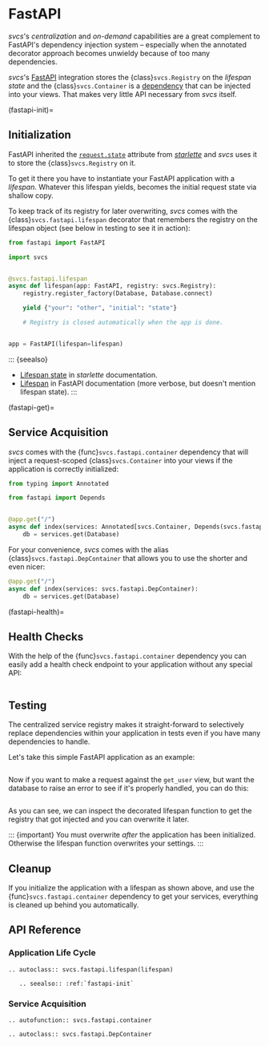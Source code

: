 # FastAPI

*svcs*'s *centralization* and *on-demand* capabilities are a great complement to FastAPI's dependency injection system – especially when the annotated decorator approach becomes unwieldy because of too many dependencies.

*svcs*'s [FastAPI](https://fastapi.tiangolo.com) integration stores the {class}`svcs.Registry` on the *lifespan state* and the {class}`svcs.Container` is a [dependency](https://fastapi.tiangolo.com/tutorial/dependencies/) that can be injected into your views.
That makes very little API necessary from *svcs* itself.

(fastapi-init)=

## Initialization

FastAPI inherited the [`request.state`](https://www.starlette.io/requests/#other-state) attribute from [*starlette*](https://www.starlette.io/) and *svcs* uses it to store the {class}`svcs.Registry` on it.

To get it there you have to instantiate your FastAPI application with a *lifespan*.
Whatever this lifespan yields, becomes the initial request state via shallow copy.

To keep track of its registry for later overwriting, *svcs* comes with the {class}`svcs.fastapi.lifespan` decorator that remembers the registry on the lifespan object (see below in testing to see it in action):

```python
from fastapi import FastAPI

import svcs


@svcs.fastapi.lifespan
async def lifespan(app: FastAPI, registry: svcs.Registry):
    registry.register_factory(Database, Database.connect)

    yield {"your": "other", "initial": "state"}

    # Registry is closed automatically when the app is done.


app = FastAPI(lifespan=lifespan)
```

::: {seealso}
- [Lifespan state](https://www.starlette.io/lifespan/) in *starlette* documentation.
- [Lifespan](https://fastapi.tiangolo.com/advanced/events/) in FastAPI documentation (more verbose, but doesn't mention lifespan state).
:::

(fastapi-get)=

## Service Acquisition

*svcs* comes with the {func}`svcs.fastapi.container` dependency that will inject a request-scoped {class}`svcs.Container` into your views if the application is correctly initialized:

```python
from typing import Annotated

from fastapi import Depends


@app.get("/")
async def index(services: Annotated[svcs.Container, Depends(svcs.fastapi.container)]):
    db = services.get(Database)
```

For your convenience, *svcs* comes with the alias {class}`svcs.fastapi.DepContainer` that allows you to use the shorter and even nicer:

```python
@app.get("/")
async def index(services: svcs.fastapi.DepContainer):
    db = services.get(Database)
```

(fastapi-health)=

## Health Checks

With the help of the {func}`svcs.fastapi.container` dependency you can easily add a health check endpoint to your application without any special API:

```{literalinclude} ../examples/fastapi/health_check.py
```


## Testing

The centralized service registry makes it straight-forward to selectively replace dependencies within your application in tests even if you have many dependencies to handle.

Let's take this simple FastAPI application as an example:

```{literalinclude} ../examples/fastapi/simple_app.py
```

Now if you want to make a request against the `get_user` view, but want the database to raise an error to see if it's properly handled, you can do this:

```{literalinclude} ../examples/fastapi/test_simple_app.py
```

As you can see, we can inspect the decorated lifespan function to get the registry that got injected and you can overwrite it later.

::: {important}
You must overwrite *after* the application has been initialized.
Otherwise the lifespan function overwrites your settings.
:::


## Cleanup

If you initialize the application with a lifespan as shown above, and use the {func}`svcs.fastapi.container` dependency to get your services, everything is cleaned up behind you automatically.


## API Reference

### Application Life Cycle

```{eval-rst}
.. autoclass:: svcs.fastapi.lifespan(lifespan)

   .. seealso:: :ref:`fastapi-init`
```


### Service Acquisition

```{eval-rst}
.. autofunction:: svcs.fastapi.container

.. autoclass:: svcs.fastapi.DepContainer
```
